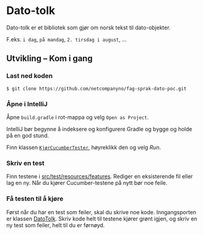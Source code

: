 Dato-tolk
=========

Dato-tolk er et bibliotek som gjør om norsk tekst til dato-objekter.

F.eks. `i dag`, `på mandag`, `2. tirsdag i august`, ...


Utvikling – Kom i gang
----------------------

### Last ned koden

    $ git clone https://github.com/netcompanyno/fag-sprak-dato-poc.git

### Åpne i IntelliJ

Åpne `build.gradle` i rot-mappa og velg `Open as Project`.

IntelliJ bør begynne å indeksere og konfigurere Gradle og bygge og holde på en 
god stund.

Finn klassen [`KjørCucumberTester`](src/test/kotlin/no/netcompany/datotolk/cucumber/KjørCucumberTester.kt), 
høyreklikk den og velg _Run_.

### Skriv en test

Finn testene i [src/test/resources/features](src/test/resources/features). 
Rediger en eksisterende fil eller lag en ny. Når du kjører Cucumber-testene på 
nytt bør noe feile.

### Få testen til å kjøre

Først når du har en test som feiler, skal du skrive noe kode. Inngangsporten er 
klassen [DatoTolk](src/main/kotlin/no/netcompany/datotolk/DatoTolk.kt). Skriv kode 
helt til testene kjører grønt igjen, og skriv en ny test som feiler, helt til du 
er førnøyd.
